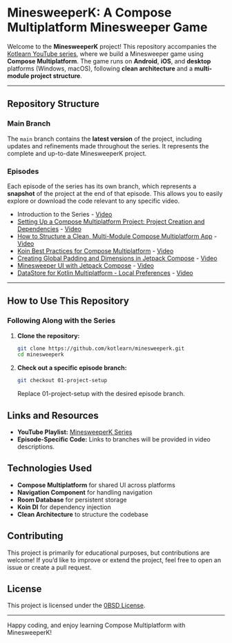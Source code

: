 # MinesweeperK: A Compose Multiplatform Minesweeper Game

Welcome to the **MinesweeperK** project! This repository accompanies
the [Kotlearn YouTube series](https://www.youtube.com/watch?v=vS8XpdV-mvE&list=PL5GuNM-e28OX5DTcc1QZRHKozB71htnqJ),
where we build a Minesweeper game using **Compose Multiplatform**. The game runs on **Android**,
**iOS**, and **desktop** platforms (Windows, macOS), following **clean architecture** and
a **multi-module project structure**.

---

## Repository Structure

### Main Branch

The `main` branch contains the **latest version** of the project, including updates and refinements
made throughout the series. It represents the complete and up-to-date MinesweeperK project.

### Episodes

Each episode of the series has its own branch, which represents a **snapshot** of the project at the
end of that episode. This allows you to easily explore or download the code relevant to any specific
video.

- Introduction to the Series - [Video](https://youtu.be/vS8XpdV-mvE)
- [Setting Up a Compose Multiplatform Project: Project Creation and Dependencies](https://github.com/kotlearn/minesweeperk/tree/01-project-setup) - [Video](https://youtu.be/ND1QTnafqlg)
- [How to Structure a Clean, Multi-Module Compose Multiplatform App](https://github.com/kotlearn/minesweeperk/tree/02-adding-modules) - [Video](https://youtu.be/D_SIknHwIIw)
- [Koin Best Practices for Compose Multiplatform](https://github.com/kotlearn/minesweeperk/tree/03-koin-setup) - [Video](https://youtu.be/goZc6U-KRew)
- [Creating Global Padding and Dimensions in Jetpack Compose](https://github.com/kotlearn/minesweeperk/tree/04-global-padding) - [Video](https://youtu.be/rt0YZydHSww)
- [Minesweeper UI with Jetpack Compose](https://github.com/kotlearn/minesweeperk/tree/05-minesweeper-ui) - [Video](https://youtu.be/kaDOKzUk0ys)
- [DataStore for Kotlin Multiplatform - Local Preferences](https://github.com/kotlearn/minesweeperk/tree/06-datastore-preferences) - [Video](https://youtu.be/xGw4p4OWZ6Q)

---

## How to Use This Repository

### Following Along with the Series

1. **Clone the repository:**
   ```bash
   git clone https://github.com/kotlearn/minesweeperk.git
   cd minesweeperk
   ```
2. **Check out a specific episode branch:**
    ```bash
   git checkout 01-project-setup
   ```
   Replace 01-project-setup with the desired episode branch.

## Links and Resources

- **YouTube Playlist:** [MinesweeperK Series](https://www.youtube.com/watch?v=vS8XpdV-mvE&list=PL5GuNM-e28OX5DTcc1QZRHKozB71htnqJ)
- **Episode-Specific Code:** Links to branches will be provided in video descriptions.

## Technologies Used

- **Compose Multiplatform** for shared UI across platforms
- **Navigation Component** for handling navigation
- **Room Database** for persistent storage
- **Koin DI** for dependency injection
- **Clean Architecture** to structure the codebase

## Contributing

This project is primarily for educational purposes, but contributions are welcome! If you’d like to
improve or extend the project, feel free to open an issue or create a pull request.

## License

This project is licensed under the [0BSD License](LICENSE.txt).

---

Happy coding, and enjoy learning Compose Multiplatform with MinesweeperK!
